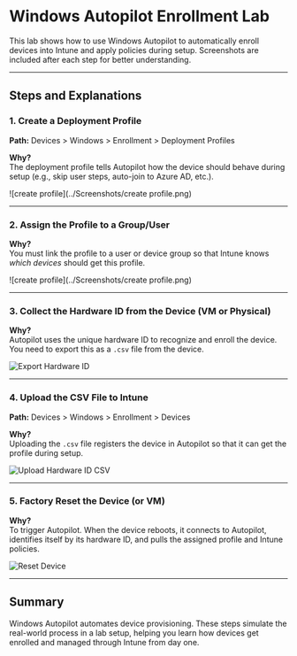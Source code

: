 #  Windows Autopilot Enrollment Lab

This lab shows how to use Windows Autopilot to automatically enroll devices into Intune and apply policies during setup. Screenshots are included after each step for better understanding.

---

##  Steps and Explanations

### 1. Create a Deployment Profile  
**Path:** Devices > Windows > Enrollment > Deployment Profiles

 **Why?**  
The deployment profile tells Autopilot how the device should behave during setup (e.g., skip user steps, auto-join to Azure AD, etc.).

  
![create profile](../Screenshots/create profile.png)

---

### 2. Assign the Profile to a Group/User

 **Why?**  
You must link the profile to a user or device group so that Intune knows *which devices* should get this profile.

  
![create profile](../Screenshots/create profile.png)

---

### 3. Collect the Hardware ID from the Device (VM or Physical)

 **Why?**  
Autopilot uses the unique hardware ID to recognize and enroll the device. You need to export this as a `.csv` file from the device.

  
![Export Hardware ID](../Screenshots/export-hwid.png)

---

### 4. Upload the CSV File to Intune  
**Path:** Devices > Windows > Enrollment > Devices

 **Why?**  
Uploading the `.csv` file registers the device in Autopilot so that it can get the profile during setup.

  
![Upload Hardware ID CSV](../Screenshots/upload-hwid.png)

---

### 5. Factory Reset the Device (or VM)

 **Why?**  
To trigger Autopilot. When the device reboots, it connects to Autopilot, identifies itself by its hardware ID, and pulls the assigned profile and Intune policies.

  
![Reset Device](../Screenshots/factory-reset.png)

---

##  Summary

Windows Autopilot automates device provisioning. These steps simulate the real-world process in a lab setup, helping you learn how devices get enrolled and managed through Intune from day one.





